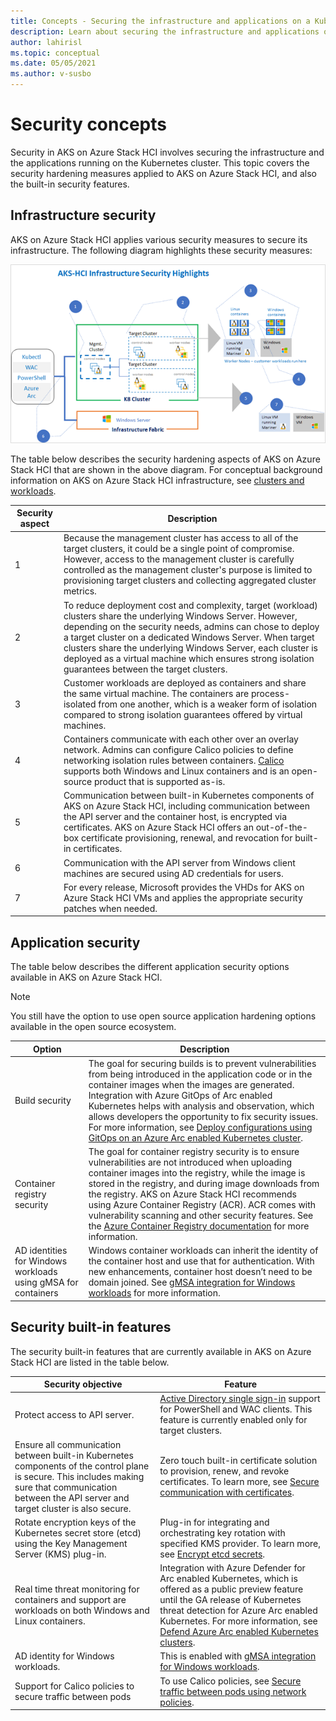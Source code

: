 ```yaml
---
title: Concepts - Securing the infrastructure and applications on a Kubernetes cluster for Azure Kubernetes Services (AKS) on Azure Stack HCI
description: Learn about securing the infrastructure and applications on a Kubernetes cluster in AKS on Azure Stack HCI.
author: lahirisl
ms.topic: conceptual
ms.date: 05/05/2021
ms.author: v-susbo
---
```


# Security concepts
Security in AKS on Azure Stack HCI involves securing the infrastructure and the applications running on the Kubernetes cluster. This topic covers the security hardening measures applied to AKS on Azure Stack HCI, and also the built-in security features.

## Infrastructure security
AKS on Azure Stack HCI applies various security measures to secure its infrastructure. The following diagram highlights these security measures:

![Illustrates the infrastructure security of Azure Kubernetes Service on Azure Stack HCI](.\media\concepts\security-infrastructure.png)

The table below describes the security hardening aspects of AKS on Azure Stack HCI that are shown in the above diagram. For conceptual background information on AKS on Azure Stack HCI infrastructure, see [clusters and workloads](./kubernetes-concepts.md). 

| Security aspect |  Description  |
| ------  | --------|
| 1  | Because the management cluster has access to all of the target clusters, it could be a single point of compromise. However, access to the  management cluster is carefully controlled as the management cluster's purpose is limited to provisioning target clusters and collecting aggregated cluster metrics. |
| 2 | To reduce deployment cost and complexity, target (workload) clusters share the underlying Windows Server. However, depending on the security needs, admins can chose to deploy a target cluster on a dedicated Windows Server. When target clusters share the underlying Windows Server, each cluster is deployed as a virtual machine which ensures strong isolation guarantees between the target clusters. |
| 3 |  Customer workloads are deployed as containers and share the same virtual machine. The containers are process-isolated from one another, which is a weaker form of isolation compared to strong isolation guarantees offered by virtual machines.  |
| 4 | Containers communicate with each other over an overlay network. Admins can configure Calico policies to define networking isolation rules between containers. [Calico](./calico-networking-policy.md) supports both Windows and Linux containers and is an open-source product that is supported as-is.   |
 5 | Communication between built-in Kubernetes components of AKS on Azure Stack HCI, including communication between the API server and the container host, is encrypted via certificates. AKS on Azure Stack HCI offers an out-of-the-box certificate provisioning, renewal, and revocation for built-in certificates.    |
 6 | Communication with the API server from Windows client machines are secured using AD credentials for users.  |
 7 | For every release, Microsoft provides the VHDs for AKS on Azure Stack HCI VMs and applies the appropriate security patches when needed.  |

## Application security
The table below describes the different application security options available in AKS on Azure Stack HCI. 

> [!NOTE]
> You still have the option to use open source application hardening options available in the open source ecosystem.

| Option |  Description  |
| ------- | -----------|
| Build security | The goal for securing builds is to prevent vulnerabilities from being introduced in the application code or in the container images when the images are generated. Integration with Azure GitOps of Arc enabled Kubernetes helps with analysis and observation, which allows developers the opportunity to fix security issues. For more information, see [Deploy configurations using GitOps on an Azure Arc enabled Kubernetes cluster](https://docs.microsoft.com/azure/azure-arc/kubernetes/tutorial-use-gitops-connected-cluster).  |
| Container registry security| The goal for container registry security is to ensure vulnerabilities are not introduced when uploading container images into the registry, while the image is stored in the registry, and during image downloads from the registry. AKS on Azure Stack HCI recommends using Azure Container Registry (ACR). ACR comes with vulnerability scanning and other security features. See the [Azure Container Registry documentation](https://docs.microsoft.com/azure/container-registry/) for more information.  |
| AD identities for Windows workloads using gMSA for containers | Windows container workloads can inherit the identity of the container host and use that for authentication. With new enhancements, container host doesn’t need to be domain joined. See [gMSA integration for Windows workloads](./prepare-windows-nodes-gmsa.md) for more information. |

## Security built-in features
The security built-in features that are currently available in AKS on Azure Stack HCI are listed in the table below. 

|  Security objective  |   Feature  |
|-----------   |  --------- |
| Protect access to API server.  | [Active Directory single sign-in](./ad-sso.md) support for PowerShell and WAC clients. This feature is currently enabled only for target clusters.  |
|  Ensure all communication between built-in Kubernetes components of the control plane is secure. This includes making sure that communication between the API server and target cluster is also secure.| Zero touch built-in certificate solution to provision, renew, and revoke certificates. To learn more, see [Secure communication with certificates](./secure-communication.md). | 
| Rotate encryption keys of the Kubernetes secret store (etcd) using the Key Management Server (KMS) plug-in. | Plug-in for integrating and orchestrating key rotation with specified KMS provider. To learn more, see [Encrypt etcd secrets](./encrypt-secrets.md). |
| Real time threat monitoring for containers and support are workloads on both Windows and Linux containers.  | Integration with Azure Defender for Arc enabled Kubernetes, which is offered as a public preview feature until the GA release of Kubernetes threat detection for Azure Arc enabled Kubernetes. For more information, see [Defend Azure Arc enabled Kubernetes clusters](https://docs.microsoft.com/azure/security-center/defender-for-kubernetes-azure-arc?tabs=k8s-deploy-asc%2Ck8s-verify-asc%2Ck8s-remove-arc). |
| AD identity for Windows workloads.  | This is enabled with [gMSA integration for Windows workloads](./prepare-windows-nodes-gmsa.md). |
| Support for Calico policies to secure traffic between pods  | To use Calico policies, see [Secure traffic between pods using network policies](./calico-network.ing-policy.md). |
